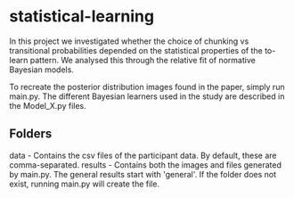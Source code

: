 # statistical-learning
In this project we investigated whether the choice of chunking vs transitional probabilities depended on the statistical properties of the to-learn pattern. We analysed this through the relative fit of normative Bayesian models.


To recreate the posterior distribution images found in the paper, simply run main.py.
The different Bayesian learners used in the study are described in the Model_X.py files.

## Folders
data		- Contains the csv files of the participant data. By default, these are comma-separated.
results		- Contains both the images and files generated by main.py. The general results start with 'general'. If the folder does not exist,
				running main.py will create the file.
